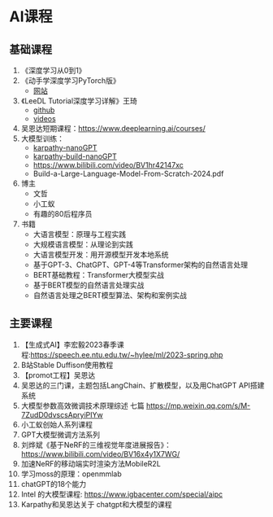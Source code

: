 # AI课程

## 基础课程
1. 《深度学习从0到1》
2. 《动手学深度学习PyTorch版》
    - [网站](https://zh-v2.d2l.ai/)
3. 《LeeDL Tutorial深度学习详解》王琦
    - [github](https://github.com/datawhalechina/leedl-tutorial)
    - [videos](https://space.bilibili.com/1567748478/channel/seriesdetail?sid=358497)
5. 吴恩达短期课程：https://www.deeplearning.ai/courses/
4.  大模型训练：
    - [karpathy-nanoGPT](https://github.com/karpathy/nanoGPT)
    - [karpathy-build-nanoGPT](https://github.com/karpathy/build-nanogpt)
    - https://www.bilibili.com/video/BV1hr42147xc
    - Build-a-Large-Language-Model-From-Scratch-2024.pdf
5. 博主
    - 文哲
    - 小工蚁
    - 有趣的80后程序员
6. 书籍
    - 大语言模型：原理与工程实践
    - 大规模语言模型：从理论到实践
    - 大语言模型开发：用开源模型开发本地系统
    - 基于GPT-3、ChatGPT、GPT-4等Transformer架构的自然语言处理 
    - BERT基础教程：Transformer大模型实战
    - 基于BERT模型的自然语言处理实战
    - 自然语言处理之BERT模型算法、架构和案例实战

## 主要课程
1. 【生成式AI】李宏毅2023春季课程:https://speech.ee.ntu.edu.tw/~hylee/ml/2023-spring.php
2.  B站Stable Duffison使用教程
2. 【promot工程】吴恩达
2. 吴恩达的三门课，主题包括LangChain、扩散模型，以及用ChatGPT API搭建系统
5. 大模型参数高效微调技术原理综述 七篇 https://mp.weixin.qq.com/s/M-7ZudD0dvscsApryiPIYw
6. 小工蚁创始人系列课程
7. GPT大模型微调方法系列
8. 刘烨斌《基于NeRF的三维视觉年度进展报告》：https://www.bilibili.com/video/BV16x4y1X7WG/
9. 加速NeRF的移动端实时渲染方法MobileR2L
10. 学习moss的原理：openmmlab 
11. chatGPT的18个能力
12. Intel 的大模型课程: https://www.igbacenter.com/special/aipc
13. Karpathy和吴恩达关于 chatgpt和大模型的课程